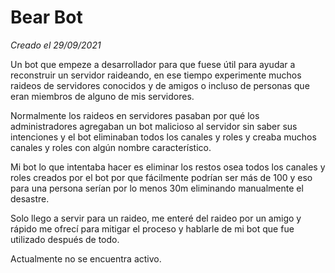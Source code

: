 # Bear Bot

*Creado el 29/09/2021*

Un bot que empeze a desarrollador para que fuese útil para ayudar a reconstruir un servidor raideando, en ese tiempo experimente muchos raideos de servidores conocidos y de amigos o incluso de personas que eran miembros de alguno de mis servidores.

Normalmente los raideos en servidores pasaban por qué los administradores agregaban un bot malicioso al servidor sin saber sus intenciones y el bot eliminaban todos los canales y roles y creaba muchos canales y roles con algún nombre característico.

Mi bot lo que intentaba hacer es eliminar los restos osea todos los canales y roles creados por el bot por que fácilmente podrían ser más de 100 y eso para una persona serían por lo menos 30m eliminando manualmente el desastre.

Solo llego a servir para un raideo, me enteré del raideo por un amigo y rápido me ofrecí para mitigar el proceso y hablarle de mi bot que fue utilizado después de todo.

Actualmente no se encuentra activo.
